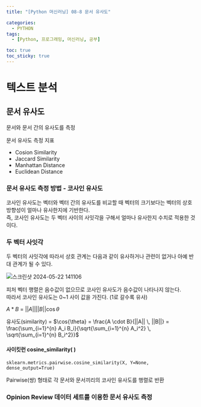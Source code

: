 ```yaml
---
title: "[Python 머신러닝] 08-8 문서 유사도"

categories: 
  - PYTHON
tags:
  - [Python, 프로그래밍, 머신러닝, 공부]

toc: true
toc_sticky: true
---
```


# 텍스트 분석


## 문서 유사도

문서와 문서 간의 유사도를 측정


문서 유사도 측정 지표
- Cosion Similarity
- Jaccard Similarity
- Manhattan Distance
- Euclidean Distance


### 문서 유사도 측정 방법 - 코사인 유사도

코사인 유사도는 벡터와 벡터 간의 유사도를 비교할 때 벡터의 크기보다는 벡터의 상호 방향성이 얼마나 유사한지에 기반한다. <br> 즉, 코사인 유사도는 두 벡터 사이의 사잇각을 구해서 얼마나 유사한지 수치로 적용한 것이다.


### 두 벡터 사잇각

두 벡터의 사잇각에 따라서 상호 관계는 다음과 같이 유사하거나 관련이 없거나 아예 반대 관계가 될 수 있다.

![스크린샷 2024-05-22 141106](https://github.com/gsh06169/gsh06169/assets/150469460/637284d8-bbd0-4f0c-8b94-93bc3fd15e67)


피처 벡터 행렬은 음수값이 없으므로 코사인 유사도가 음수값이 나타나지 않는다. <br> 따라서 코사인 유사도는 0~1 사이 값을 가진다. (1로 갈수록 유사)


$A * B$ = $||A|| ||B|| \cos{\theta}$

유사도(similarity) = $\cos{\theta} = \frac{A \cdot B}{||A|| \, ||B||} = \frac{\sum_{i=1}^{n} A_i B_i}{\sqrt{\sum_{i=1}^{n} A_i^2} \, \sqrt{\sum_{i=1}^{n} B_i^2}}$


#### 사이킷런 cosine_similarity( )

```
sklearn.metrics.pairwise.cosine_similarity(X, Y=None, dense_output=True)
```

Pairwise(쌍) 형태로 각 문서와 문서끼리의 코사인 유사도를 행렬로 반환


### Opinion Review 데이터 세트를 이용한 문서 유사도 측정